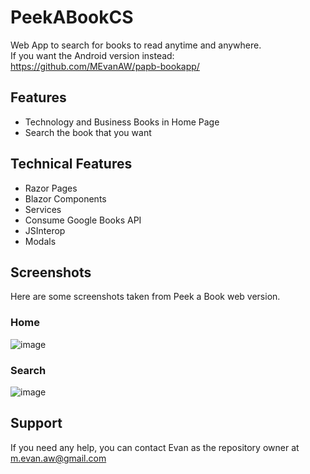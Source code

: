 # PeekABookCS
Web App to search for books to read anytime and anywhere.<br/>If you want the Android version instead: https://github.com/MEvanAW/papb-bookapp/
## Features
- Technology and Business Books in Home Page
- Search the book that you want
## Technical Features
- Razor Pages
- Blazor Components
- Services
- Consume Google Books API
- JSInterop
- Modals
## Screenshots
Here are some screenshots taken from Peek a Book web version.
### Home
![image](https://user-images.githubusercontent.com/50491841/195244408-c288c812-0ce4-494f-be24-57ae047db49a.png)
### Search
![image](https://user-images.githubusercontent.com/50491841/195244525-02b36565-7bf9-458a-92cf-51af5a8f962d.png)
## Support
If you need any help, you can contact Evan as the repository owner at m.evan.aw@gmail.com
